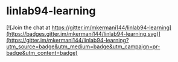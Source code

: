 # linlab94-learning

[![Join the chat at https://gitter.im/mkermani144/linlab94-learning](https://badges.gitter.im/mkermani144/linlab94-learning.svg)](https://gitter.im/mkermani144/linlab94-learning?utm_source=badge&utm_medium=badge&utm_campaign=pr-badge&utm_content=badge)